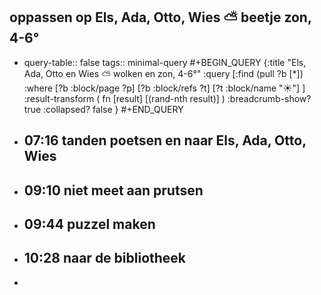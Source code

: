 ## oppassen op Els, Ada, Otto, Wies ⛅ beetje zon, 4-6°
- query-table:: false
  tags:: minimal-query 
  #+BEGIN_QUERY
  {:title "Els, Ada, Otto en Wies ⛅ wolken en zon, 4-6°"
   :query [:find (pull ?b [*])
     :where 
       [?b :block/page ?p]
       [?b :block/refs ?t]
       [?t :block/name "☀️"]
   ]
   :result-transform ( fn [result] [(rand-nth result)] )
  :breadcrumb-show? true
   :collapsed? false
  }
  #+END_QUERY
- ## 07:16 tanden poetsen en naar Els, Ada, Otto, Wies
- ## 09:10 niet meet aan prutsen
- ## 09:44 puzzel maken
- ## 10:28 naar de bibliotheek
-